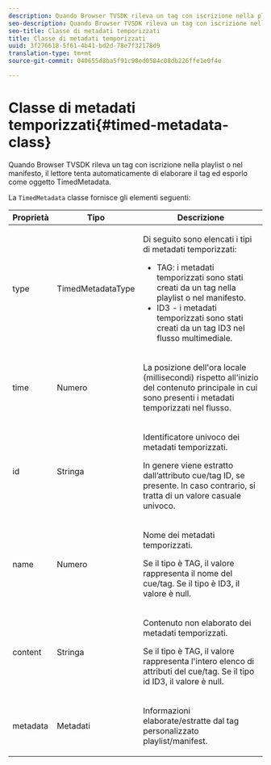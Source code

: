```yaml
---
description: Quando Browser TVSDK rileva un tag con iscrizione nella playlist o nel manifesto, il lettore tenta automaticamente di elaborare il tag ed esporlo come oggetto TimedMetadata.
seo-description: Quando Browser TVSDK rileva un tag con iscrizione nella playlist o nel manifesto, il lettore tenta automaticamente di elaborare il tag ed esporlo come oggetto TimedMetadata.
seo-title: Classe di metadati temporizzati
title: Classe di metadati temporizzati
uuid: 3f276618-5f61-4b41-bd2d-78e7f32178d9
translation-type: tm+mt
source-git-commit: 040655d8ba5f91c98ed0584c08db226ffe1e0f4e

---
```



# Classe di metadati temporizzati{#timed-metadata-class}

Quando Browser TVSDK rileva un tag con iscrizione nella playlist o nel manifesto, il lettore tenta automaticamente di elaborare il tag ed esporlo come oggetto TimedMetadata.

La `TimedMetadata` classe fornisce gli elementi seguenti:

<table id="table_5827A0626EDC45F68DC3E7644F3EFF69"> 
 <thead> 
  <tr> 
   <th colname="col1" class="entry"> Proprietà </th> 
   <th colname="col02" class="entry"> Tipo </th> 
   <th colname="col2" class="entry"> Descrizione </th> 
  </tr>
 </thead>
 <tbody> 
  <tr> 
   <td colname="col1"> <p>type </p> </td> 
   <td colname="col02"> <p><span class="codeph"> TimedMetadataType</span> </p> </td> 
   <td colname="col2"> <p>Di seguito sono elencati i tipi di metadati temporizzati: 
     <ul id="ul_E79C375A54C64BF09A927EE8983E98E3"> 
      <li id="li_F1907521CDBE47E282A87AF0A7A1477A">TAG: i metadati temporizzati sono stati creati da un tag nella playlist o nel manifesto. </li> 
      <li id="li_5B0C0B0F247144709F86E6654A5AB500">ID3 - i metadati temporizzati sono stati creati da un tag ID3 nel flusso multimediale. </li> 
     </ul> </p> </td> 
  </tr> 
  <tr> 
   <td colname="col1"> <p>time </p> </td> 
   <td colname="col02"> <p>Numero </p> </td> 
   <td colname="col2"> <p>La posizione dell'ora locale (millisecondi) rispetto all'inizio del contenuto principale in cui sono presenti i metadati temporizzati nel flusso. </p> </td> 
  </tr> 
  <tr> 
   <td colname="col1"> <p>id </p> </td> 
   <td colname="col02"> <p>Stringa </p> </td> 
   <td colname="col2"> <p>Identificatore univoco dei metadati temporizzati. </p> <p>In genere viene estratto dall’attributo cue/tag ID, se presente. In caso contrario, si tratta di un valore casuale univoco. </p> </td> 
  </tr> 
  <tr> 
   <td colname="col1"> <p>name </p> </td> 
   <td colname="col02"> <p>Numero </p> </td> 
   <td colname="col2"> <p>Nome dei metadati temporizzati. </p> <p>Se il tipo è TAG, il valore rappresenta il nome del cue/tag. Se il tipo è ID3, il valore è null. </p> </td> 
  </tr> 
  <tr> 
   <td colname="col1"> <p>content </p> </td> 
   <td colname="col02"> <p>Stringa </p> </td> 
   <td colname="col2"> <p>Contenuto non elaborato dei metadati temporizzati. </p> <p>Se il tipo è TAG, il valore rappresenta l'intero elenco di attributi del cue/tag. Se il tipo id ID3, il valore è null. </p> </td> 
  </tr> 
  <tr> 
   <td colname="col1"> <p>metadata </p> </td> 
   <td colname="col02"> <p><span class="codeph"> Metadati</span> </p> </td> 
   <td colname="col2"> <p>Informazioni elaborate/estratte dal tag personalizzato playlist/manifest. </p> </td> 
  </tr> 
 </tbody> 
</table>

